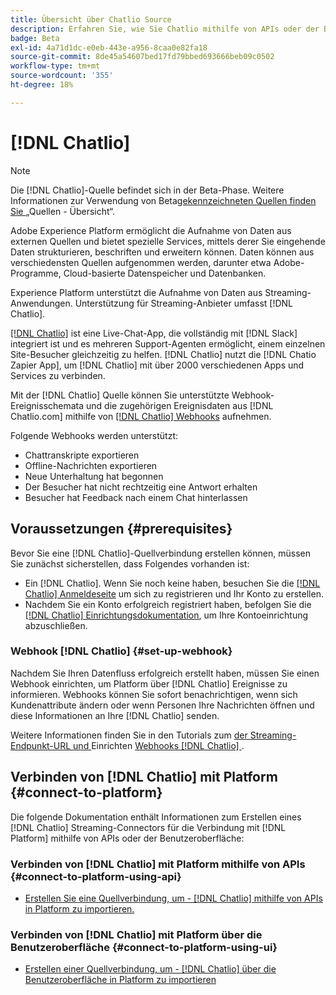 ```yaml
---
title: Übersicht über Chatlio Source
description: Erfahren Sie, wie Sie Chatlio mithilfe von APIs oder der Benutzeroberfläche über Webhooks mit Adobe Experience Platform verbinden
badge: Beta
exl-id: 4a71d1dc-e0eb-443e-a956-8caa0e82fa18
source-git-commit: 8de45a54607bed17fd79bbed693666beb09c0502
workflow-type: tm+mt
source-wordcount: '355'
ht-degree: 18%

---
```


# [!DNL Chatlio]

>[!NOTE]
>
>Die [!DNL Chatlio]-Quelle befindet sich in der Beta-Phase. Weitere Informationen zur Verwendung von Beta[gekennzeichneten Quellen finden Sie ](../../home.md#terms-and-conditions) „Quellen - Übersicht“.

Adobe Experience Platform ermöglicht die Aufnahme von Daten aus externen Quellen und bietet spezielle Services, mittels derer Sie eingehende Daten strukturieren, beschriften und erweitern können. Daten können aus verschiedensten Quellen aufgenommen werden, darunter etwa Adobe-Programme, Cloud-basierte Datenspeicher und Datenbanken.

Experience Platform unterstützt die Aufnahme von Daten aus Streaming-Anwendungen. Unterstützung für Streaming-Anbieter umfasst [!DNL Chatlio].

[[!DNL Chatlio]](https://chatlio.com/) ist eine Live-Chat-App, die vollständig mit [!DNL Slack] integriert ist und es mehreren Support-Agenten ermöglicht, einem einzelnen Site-Besucher gleichzeitig zu helfen. [!DNL Chatlio] nutzt die [!DNL Chatio Zapier App], um [!DNL Chatlio] mit über 2000 verschiedenen Apps und Services zu verbinden.

Mit der [!DNL Chatlio] Quelle können Sie unterstützte Webhook-Ereignisschemata und die zugehörigen Ereignisdaten aus [!DNL Chatlio.com] mithilfe von [[!DNL Chatlio] Webhooks](https://chatlio.com/docs/webhooks/) aufnehmen.

Folgende Webhooks werden unterstützt:

* Chattranskripte exportieren
* Offline-Nachrichten exportieren
* Neue Unterhaltung hat begonnen
* Der Besucher hat nicht rechtzeitig eine Antwort erhalten
* Besucher hat Feedback nach einem Chat hinterlassen

## Voraussetzungen {#prerequisites}

Bevor Sie eine [!DNL Chatlio]-Quellverbindung erstellen können, müssen Sie zunächst sicherstellen, dass Folgendes vorhanden ist:

* Ein [!DNL Chatlio]. Wenn Sie noch keine haben, besuchen Sie die [[!DNL Chatlio] Anmeldeseite](https://chatlio.com/app/#/signup) um sich zu registrieren und Ihr Konto zu erstellen.
* Nachdem Sie ein Konto erfolgreich registriert haben, befolgen Sie die [[!DNL Chatlio] Einrichtungsdokumentation](https://chatlio.com/docs/setup/), um Ihre Kontoeinrichtung abzuschließen.

### Webhook [!DNL Chatlio] {#set-up-webhook}

Nachdem Sie Ihren Datenfluss erfolgreich erstellt haben, müssen Sie einen Webhook einrichten, um Platform über [!DNL Chatlio] Ereignisse zu informieren. Webhooks können Sie sofort benachrichtigen, wenn sich Kundenattribute ändern oder wenn Personen Ihre Nachrichten öffnen und diese Informationen an Ihre [!DNL Chatlio] senden.

Weitere Informationen finden Sie in den Tutorials zum [ der Streaming-Endpunkt-URL und ](../../tutorials/ui/create/marketing-automation/chatlio-webhook.md#get-streaming-endpoint)Einrichten [ Webhooks [!DNL Chatlio]  ](../../tutorials/ui/create/marketing-automation/chatlio-webhook.md#set-up-webhook).

## Verbinden von [!DNL Chatlio] mit Platform {#connect-to-platform}

Die folgende Dokumentation enthält Informationen zum Erstellen eines [!DNL Chatlio] Streaming-Connectors für die Verbindung mit [!DNL Platform] mithilfe von APIs oder der Benutzeroberfläche:

### Verbinden von [!DNL Chatlio] mit Platform mithilfe von APIs {#connect-to-platform-using-api}

* [Erstellen Sie eine Quellverbindung, um - [!DNL Chatlio]  mithilfe von APIs in Platform zu importieren.](../../tutorials/api/create/marketing-automation/chatlio-webhook.md)

### Verbinden von [!DNL Chatlio] mit Platform über die Benutzeroberfläche {#connect-to-platform-using-ui}

* [Erstellen einer Quellverbindung, um - [!DNL Chatlio]  über die Benutzeroberfläche in Platform zu importieren](../../tutorials/ui/create/marketing-automation/chatlio-webhook.md)
